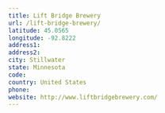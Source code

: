 ```yaml
---
title: Lift Bridge Brewery
url: /lift-bridge-brewery/
latitude: 45.0565
longitude: -92.8222
address1: 
address2: 
city: Stillwater
state: Minnesota
code: 
country: United States
phone: 
website: http://www.liftbridgebrewery.com/
---
```



